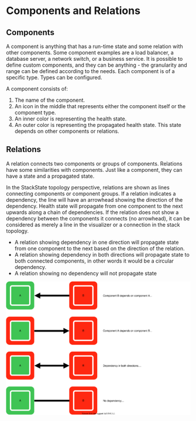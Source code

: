 # Components and Relations

## Components

A component is anything that has a run-time state and some relation with other components. Some component examples are a load balancer, a database server, a network switch, or a business service. It is possible to define custom components, and they can be anything - the granularity and range can be defined according to the needs. Each component is of a specific type. Types can be configured.

A component consists of:

1. The name of the component.
2. An icon in the middle that represents either the component itself or the component type.
3. An inner color is representing the health state.
4. An outer color is representing the propagated health state. This state depends on other components or relations.

## Relations

A relation connects two components or groups of components. Relations have some similarities with components. Just like a component, they can have a state and a propagated state. 

In the StackState topology perspective, relations are shown as lines connecting components or component groups. If a relation indicates a dependency, the line will have an arrowhead showing the direction of the dependency. Health state will propagate from one component to the next upwards along a chain of dependencies. If the relation does not show a dependency between the components it connects (no arrowhead), it can be considered as merely a line in the visualizer or a connection in the stack topology.

* A relation showing dependency in one direction will propagate state from one component to the next based on the direction of the relation.
* A relation showing dependency in both directions will propagate state to both connected components, in other words it would be a circular dependency.
* A relation showing no dependency will not propagate state

![](/.gitbook/assets/propagation.svg)



